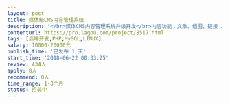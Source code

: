 ```yaml
---                
layout: post       
title: 媒体级CMS内容管理系统           
description: '</br>媒体CMS内容管理系统升级开发</br>内容功能：文章、组图、链接 、投票、活动、专题</br>技术要求：1.基于 LAMP 技术架构和 MVC+OOP 模式开发，采用模块化开发方式便于二次开发和扩展。2.数据库读写分离和服务器集群部署，可承载千万级数据量，支持高并发和高可用性，采用多重安全策略。3.必须能熟练使用zend framework3框架。4.有CMS开发经验。</br></br>注：项目框架、后端界面已搭建完成，功能已开发约50%。目前一个人开发人手不够，需再找一个熟悉ZF3框架有CMS开发经验的工程师配合。工期约一个月。</br>'     
contenturl: https://pro.lagou.com/project/8517.html      
tags: [后端开发,PHP,MySQL,LINUX]            
salary: 10000-20000元          
publish_time: '已发布 1 天'         
start_time: '2018-06-22 00:33:25'           
review: 434人                   
apply: 8人                   
recommend: 0人                   
time_range: 1-3个月              
status: 招募中                  
---                 
```

